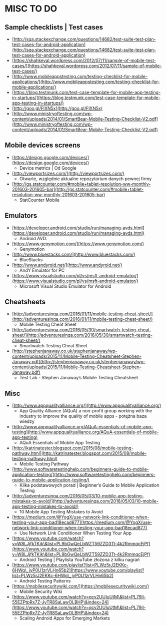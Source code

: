 # MISC TO DO



## Sample checklists | Test cases

* [http://sqa.stackexchange.com/questions/14682/test-suite-test-plan-test-cases-for-android-application](http://sqa.stackexchange.com/questions/14682/test-suite-test-plan-test-cases-for-android-application)
* [https://shahkeval.wordpress.com/2012/07/11/sample-of-mobile-test-cases/](https://shahkeval.wordpress.com/2012/07/11/sample-of-mobile-test-cases/)
* [http://www.mobileappstesting.com/testing-checklist-for-mobile-applications/](http://www.mobileappstesting.com/testing-checklist-for-mobile-applications/)
* [https://blog.testmunk.com/test-case-template-for-mobile-app-testing-in-startups/](https://blog.testmunk.com/test-case-template-for-mobile-app-testing-in-startups/)
* [http://goo.gl/FlXN5x](http://goo.gl/FlXN5x)
* [http://www.ministryoftesting.com/wp-content/uploads/2014/01/SmartBear-Mobile-Testing-Checklist-V2.pdf](http://www.ministryoftesting.com/wp-content/uploads/2014/01/SmartBear-Mobile-Testing-Checklist-V2.pdf)

## Mobile devices screens

* [https://design.google.com/devices/](https://design.google.com/devices/)
  * Device metrics | Od Google
* [http://viewportsizes.com/](http://viewportsizes.com/)
  * Otwarte, względnie aktualne repozytorium danych pewnej firmy
* [http://gs.statcounter.com/#mobile+tablet-resolution-ww-monthly-201603-201605-bar](http://gs.statcounter.com/#mobile+tablet-resolution-ww-monthly-201603-201605-bar)
  * StatCounter Mobile

## Emulators

* [https://developer.android.com/studio/run/managing-avds.html](https://developer.android.com/studio/run/managing-avds.html)
  * Android AVD.
* [https://www.genymotion.com/](https://www.genymotion.com/)
  * Genymotion
* [http://www.bluestacks.com/](http://www.bluestacks.com/)
  * BlueStacks
* [http://www.andyroid.net/](http://www.andyroid.net/)
  * AndY Emulator for PC
* [https://www.visualstudio.com/pl/vs/msft-android-emulator/](https://www.visualstudio.com/pl/vs/msft-android-emulator/)
  * Microsoft Visual Studio Emulator for Android

## Cheatsheets

* [http://adventuresinqa.com/2016/01/11/mobile-testing-cheat-sheet/](http://adventuresinqa.com/2016/01/11/mobile-testing-cheat-sheet/)
  * Mobile Testing Cheat Sheet
* [http://adventuresinqa.com/2016/05/30/smartwatch-testing-cheat-sheet/](http://adventuresinqa.com/2016/05/30/smartwatch-testing-cheat-sheet/)
  * Smartwatch Testing Cheat Sheet
* [http://stephenjanaway.co.uk/stephenjanaway/wp-content/uploads/2015/11/Mobile-Testing-Cheatsheet-Stephen-Janaway.pdf](http://stephenjanaway.co.uk/stephenjanaway/wp-content/uploads/2015/11/Mobile-Testing-Cheatsheet-Stephen-Janaway.pdf)
  * Test Lab - Stephen Janaway’s Mobile Testing Cheatsheet

## Misc

* [http://www.appqualityalliance.org/](http://www.appqualityalliance.org/)
  * App Quality Alliance (AQuA) a non-profit group working with the industry to improve the quality of mobile apps - potężna baza wiedzy
* [http://www.appqualityalliance.org/AQuA-essentials-of-mobile-app-testing](http://www.appqualityalliance.org/AQuA-essentials-of-mobile-app-testing)
  * AQuA Essentials of Mobile App Testing
* [http://katrinatester.blogspot.com/2015/08/mobile-testing-pathway.html](http://katrinatester.blogspot.com/2015/08/mobile-testing-pathway.html)
  * Mobile Testing Pathway
* [http://www.softwaretestinghelp.com/beginners-guide-to-mobile-application-testing/](http://www.softwaretestinghelp.com/beginners-guide-to-mobile-application-testing/)
  * Kilka podstawowych porad | Beginner’s Guide to Mobile Application Testing
* [http://adventuresinqa.com/2016/05/03/10-mobile-app-testing-mistakes-to-avoid/](http://adventuresinqa.com/2016/05/03/10-mobile-app-testing-mistakes-to-avoid/)
  * 10 Mobile App Testing Mistakes to Avoid
* [https://medium.com/@YogX/use-network-link-conditioner-when-testing-your-app-bad18ecad877](https://medium.com/@YogX/use-network-link-conditioner-when-testing-your-app-bad18ecad877)
  * Use Network Link Conditioner When Testing Your App
* [https://www.youtube.com/watch?v=W8LJjfkTKik\&list=PL9bGwQeLbWZT59ZZD3Tt-4k2RmmqcEjPf](https://www.youtube.com/watch?v=W8LJjfkTKik\&list=PL9bGwQeLbWZT59ZZD3Tt-4k2RmmqcEjPf)
  * Android Testing | Playlista YouTube złożona z kilku nagrań
* [https://www.youtube.com/playlist?list=PLWz5rJ2EKKc-6HWg\_jyP0U1zrVLHn65b2](https://www.youtube.com/playlist?list=PLWz5rJ2EKKc-6HWg\_jyP0U1zrVLHn65b2)
  * Android Testing Patterns
* [https://mobilesecuritywiki.com/](https://mobilesecuritywiki.com/)
  * Mobile Security Wiki
* [https://www.youtube.com/watch?v=qcv2UUIuUtM\&list=PL79il-55EZPtpRx7Z-JyTR8SaLawOLBHP\&index=24](https://www.youtube.com/watch?v=qcv2UUIuUtM\&list=PL79il-55EZPtpRx7Z-JyTR8SaLawOLBHP\&index=24)
  * Scaling Android Apps for Emerging Markets
